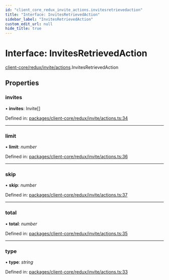 ```yaml
---
id: "client_core_redux_invite_actions.invitesretrievedaction"
title: "Interface: InvitesRetrievedAction"
sidebar_label: "InvitesRetrievedAction"
custom_edit_url: null
hide_title: true
---
```


# Interface: InvitesRetrievedAction

[client-core/redux/invite/actions](../modules/client_core_redux_invite_actions.md).InvitesRetrievedAction

## Properties

### invites

• **invites**: Invite[]

Defined in: [packages/client-core/redux/invite/actions.ts:34](https://github.com/xr3ngine/xr3ngine/blob/5a0f83ed8/packages/client-core/redux/invite/actions.ts#L34)

___

### limit

• **limit**: *number*

Defined in: [packages/client-core/redux/invite/actions.ts:36](https://github.com/xr3ngine/xr3ngine/blob/5a0f83ed8/packages/client-core/redux/invite/actions.ts#L36)

___

### skip

• **skip**: *number*

Defined in: [packages/client-core/redux/invite/actions.ts:37](https://github.com/xr3ngine/xr3ngine/blob/5a0f83ed8/packages/client-core/redux/invite/actions.ts#L37)

___

### total

• **total**: *number*

Defined in: [packages/client-core/redux/invite/actions.ts:35](https://github.com/xr3ngine/xr3ngine/blob/5a0f83ed8/packages/client-core/redux/invite/actions.ts#L35)

___

### type

• **type**: *string*

Defined in: [packages/client-core/redux/invite/actions.ts:33](https://github.com/xr3ngine/xr3ngine/blob/5a0f83ed8/packages/client-core/redux/invite/actions.ts#L33)
